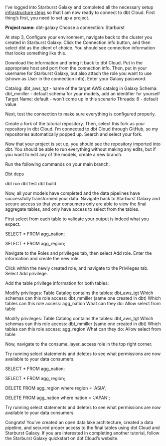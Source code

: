 
I’ve logged into Starburst Galaxy and completed all the necessary setup [infrastructure steps](https://github.com/monimiller/dbt-galaxy-covid-demo/blob/main/INFRA_SETUP.MD) so that I am now ready to connect to dbt Cloud.  First thing’s first, you need to set up a project. 

**Project name:** dbt-galaxy
Choose a connection: Starburst



At step 3, Configure your environment, navigate back to the cluster you created in Starburst Galaxy. Click the Connection info button, and then select dbt as the client of choice. You should see connection information that looks something like this. 



Download the information and bring it back to dbt Cloud.  Put in the appropriate host and port from the connection info. Then, put in your username for Starburst Galaxy, but also attach the role you want to use (shown as User in the connection info). Enter your Galaxy password.

Catalog: dbt_aws_tgt - name of the target AWS catalog in Galaxy
Schema: dbt_mmiller - default schema for your models, add an identifier for yourself
Target Name: default - won’t come up in this scenario 
Threads: 6 - default value



Next, test the connection to make sure everything is configured properly. 


Create a fork of the tutorial repository. Then, select this fork as your repository in dbt Cloud. I’m connected to dbt Cloud through GitHub, so my repositories automatically popped up. Search and select your fork. 

Now that your project is set up, you should see the repository imported into dbt. You should be able to run everything without making any edits, but if you want to edit any of the models, create a new branch. 



Run the following commands on your main branch:

Dbt deps

dbt run
dbt test
dbt build



Now, all your models have completed and the data pipelines have successfully transformed your data. Navigate back to Starburst Galaxy and secure access so that your consumers only are able to view the final aggregate tables, and only have access to select from the tables.

First select from each table to validate your output is indeed what you expect. 


SELECT * FROM agg_nation;




SELECT * FROM agg_region;


 

Navigate to the Roles and privileges tab, then select Add role. Enter the information and create the new role. 


Click within the newly created role, and navigate to the Privileges tab. Select Add privilege.


Add the table privilege information for both tables:

Modify privileges: Table
Catalog contains the tables: dbt_aws_tgt
Which schemas can this role access: dbt_mmiller (same one created in dbt)
Which tables can this role access: agg_nation
What can they do: Allow select from table


Modify privileges: Table
Catalog contains the tables: dbt_aws_tgt
Which schemas can this role access: dbt_mmiller (same one created in dbt)
Which tables can this role access: agg_region
What can they do: Allow select from table


Now, navigate to the consume_layer_access role in the top right corner. 


Try running select statements and deletes to see what permissions are now available to your data consumers. 

SELECT * FROM agg_nation;


SELECT * FROM agg_region;

DELETE FROM agg_region where region = 'ASIA';


DELETE FROM agg_nation where nation = 'JAPAN';

Try running select statements and deletes to see what permissions are now available to your data consumers. 


Congrats! You’ve created an open data lake architecture, created a data pipeline, and secured proper access to the final tables using dbt Cloud and Starburst Galaxy.  If you are interested in completing another tutorial, follow the Starburst Galaxy quickstart on dbt Cloud’s website. 
